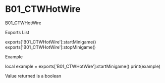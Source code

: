 # B01_CTWHotWire
B01_CTWHotWire


Exports List

exports['B01_CTWHotWire']:startMinigame()
exports['B01_CTWHotWire']:stopMinigame()

Example 

local example = exports['B01_CTWHotWire']:startMinigame()
print(example)

Value returned is a boolean
